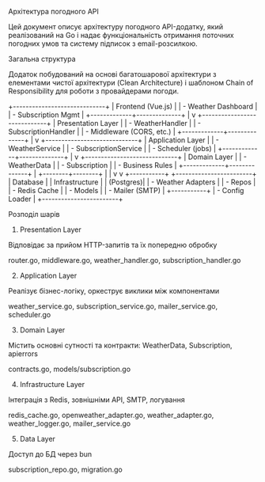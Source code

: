 Архітектура погодного API

Цей документ описує архітектуру погодного API-додатку, який реалізований на Go і надає функціональність отримання поточних погодних умов та систему підписок з email-розсилкою.

Загальна структура

Додаток побудований на основі багатошарової архітектури з елементами чистої архітектури (Clean Architecture) і шаблоном Chain of Responsibility для роботи з провайдерами погоди.

+-----------------------------+
|      Frontend (Vue.js)     |
| - Weather Dashboard        |
| - Subscription Mgmt        |
+-------------+--------------+
              |
              v
+-----------------------------+
|  Presentation Layer         |
|  - WeatherHandler           |
|  - SubscriptionHandler      |
|  - Middleware (CORS, etc.) |
+-------------+--------------+
              |
              v
+-----------------------------+
|  Application Layer          |
|  - WeatherService           |
|  - SubscriptionService      |
|  - Scheduler (jobs)         |
+-------------+--------------+
              |
              v
+-----------------------------+
|  Domain Layer               |
|  - WeatherData              |
|  - Subscription             |
|  - Business Rules           |
+-------------+--------------+
              |
     +--------+--------+
     |                 |
     v                 v
+-----------+   +------------------------+
|  Database |   | Infrastructure         |
| (Postgres)|   | - Weather Adapters     |
| - Repos   |   | - Redis Cache          |
| - Models  |   | - Mailer (SMTP)        |
+-----------+   | - Config Loader        |
                +------------------------+

Розподіл шарів

1. Presentation Layer

Відповідає за прийом HTTP-запитів та їх попередню обробку

router.go, middleware.go, weather_handler.go, subscription_handler.go

2. Application Layer

Реалізує бізнес-логіку, оркеструє виклики між компонентами

weather_service.go, subscription_service.go, mailer_service.go, scheduler.go

3. Domain Layer

Містить основні сутності та контракти: WeatherData, Subscription, apierrors

contracts.go, models/subscription.go

4. Infrastructure Layer

Інтеграція з Redis, зовнішніми API, SMTP, логування

redis_cache.go, openweather_adapter.go, weather_adapter.go, weather_logger.go, mailer_service.go

5. Data Layer

Доступ до БД через bun

subscription_repo.go, migration.go

